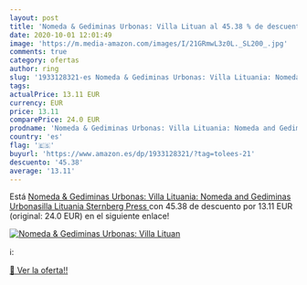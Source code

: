 ```yaml
---
layout: post
title: 'Nomeda & Gediminas Urbonas: Villa Lituan al 45.38 % de descuento'
date: 2020-10-01 12:01:49
image: 'https://m.media-amazon.com/images/I/21GRmwL3z0L._SL200_.jpg'
comments: true
category: ofertas
author: ring
slug: '1933128321-es Nomeda & Gediminas Urbonas: Villa Lituania: Nomeda and...'
tags: 
actualPrice: 13.11 EUR
currency: EUR
price: 13.11
comparePrice: 24.0 EUR
prodname: 'Nomeda & Gediminas Urbonas: Villa Lituania: Nomeda and Gediminas Urbonasilla Lituania  Sternberg Press '
country: 'es'
flag: '🇪🇸'
buyurl: 'https://www.amazon.es/dp/1933128321/?tag=tolees-21'
descuento: '45.38'
average: '13.11'
---
```


Está [Nomeda & Gediminas Urbonas: Villa Lituania: Nomeda and Gediminas Urbonasilla Lituania  Sternberg Press ](https://www.amazon.es/dp/1933128321/?tag=tolees-21) con 45.38 de descuento por 13.11 EUR (original: 24.0 EUR) en el siguiente enlace!

[![Nomeda & Gediminas Urbonas: Villa Lituan](https://m.media-amazon.com/images/I/21GRmwL3z0L._SL200_.jpg)](https://www.amazon.es/dp/1933128321/?tag=tolees-21)

ℹ️:


[🛒 Ver la oferta!!](https://www.amazon.es/dp/1933128321/?tag=tolees-21)
